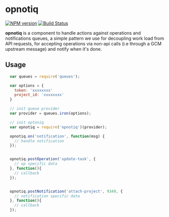opnotiq
=======

[![NPM version](https://badge.fury.io/js/opnotiq.svg)](http://badge.fury.io/js/opnotiq) [![Build Status](https://travis-ci.org/alantu/opnotiq.svg?branch=master)](http://travis-ci.org/alantu/opnotiq)

**opnotiq** is a component to handle actions against operations and notifications queues, a simple pattern we use for decoupling work load from API requests, for accepting operations via non-api calls (i.e through a GCM upstream message) and notify when it's done.


Usage
-----

```javascript
  var queues = require('queues');

  var options = {
    token: 'xxxxxxxx'
    project_id: 'xxxxxxxx'
  }

  // init queue provider
  var provider = queues.iron(options);

  // init optoniq
  var opnotiq = require('opnotiq')(provider);

  opnotiq.on('notification', function(msg) {
    // handle notification
  });


  opnotiq.postOperation('update-task', {
    // op specific data
  }, function(){
    // callback
  });


  opnotiq.postNotification('attach-project', 9349, {
    // notification specific data
  }, function(){
    // callback
  });
```

